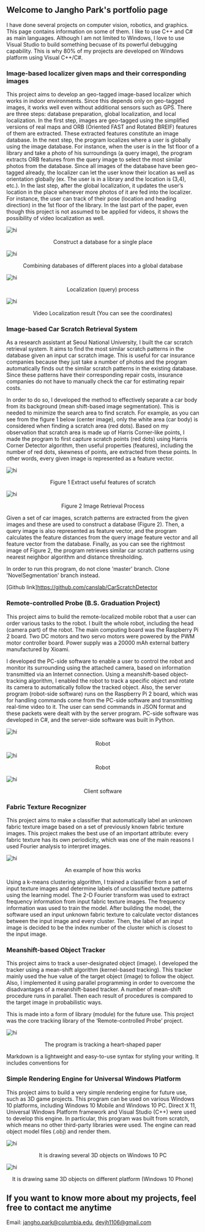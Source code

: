 ## Welcome to Jangho Park's portfolio page
I have done several projects on computer vision, robotics, and graphics. This page contains information on some of them. I like to use C++ and C# as main languages. Although I am not limited to Windows, I love to use Visual Studio to build something becuase of its powerful debugging capability. This is why 80% of my projects are developed on Windows platform using Visual C++/C#.

### Image-based localizer given maps and their corresponding images
This project aims to develop an geo-tagged image-based localizer which works in indoor environments. Since this depends only on geo-tagged images, it works well even without additional sensors such as GPS. There are three steps: database preparation, global localization, and local localization. In the first step, images are geo-tagged using the simplified versions of real maps and ORB (Oriented FAST and Rotated BREIF) features of them are extracted. These extracted features constitute an image database.  In the next step, the program localizes where a user is globally using the image database. For instance, when the user is in the 1st floor of a library and take a photo of his surroundings (a query image), the program extracts ORB features from the query image to select the most similar photos from the database. Since all images of the database have been geo-tagged already, the localizer can let the user know their location as well as orientation globally (ex. The user is in a library and the location is (3,4), etc.). In the last step, after the global localization, it updates the user’s location in the place whenever more photos of it are fed into the localizer. For instance, the user can track of their pose (location and heading direction) in the 1st floor of the library. In the last part of the paper, even though this project is not assumed to be applied for videos, it shows the possibility of video localization as well. 

<img src="images/vdb1.png" alt="hi" class="inline"/>
<p style="text-align:center;"> Construct a database for a single place </p>

<img src="images/vdb2.png" alt="hi" class="inline"/>
<p style="text-align:center;"> Combining databases of different places into a global database </p>

<img src="images/vdb3.png" alt="hi" class="inline"/>
<p style="text-align:center;"> Localization (query) process </p>

<img src="images/vdb4.png" alt="hi" class="inline"/>
<p style="text-align:center;"> Video Localization result (You can see the coordinates) </p>


### Image-based Car Scratch Retrieval System

As a research assistant at Seoul National University, I built the car scratch retrieval system. It aims to find the most similar scratch patterns in the database given an input car scratch image. This is useful for car insurance companies because they just take a number of photos and the program automatically finds out the similar scratch patterns in the existing database. Since these patterns have their corresponding repair costs, insurance companies do not have to manually check the car for estimating repair costs. 
 
 In order to do so, I developed the method to effectively separate a car body from its background (mean shift-based image segmentation). This is needed to minimize the search area to find scratch. For example, as you can see from the figure 1 below (center image), only the white area (car body) is considered when finding a scratch area (red dots). Based on my observation that scratch area is made up of Harris Corner-like points, I made the program to first capture scratch points (red dots) using Harris Corner Detector algorithm, then useful properties (features), including the number of red dots, skewness of points, are extracted from these points. In other words, every given image is represented as a feature vector. 

<img src="images/image_retrieval_image1.png" alt="hi" class="inline"/>
<p style="text-align:center;"> Figure 1 Extract useful features of scratch </p>

<img src="images/image_retrieval_image2.png" alt="hi" class="inline"/>
<p style="text-align:center;">Figure 2 Image Retrieval Process</p>

Given a set of car images, scratch patterns are extracted from the given images and these are used to construct a database (Figure 2). Then, a query image is also represented as feature vector, and the program calculates the feature distances from the query image feature vector and all feature vector from the database. Finally, as you can see the rightmost image of Figure 2, the program retrieves similar car scratch patterns using nearest neighbor algorithm and distance thresholding.

In order to run this program, do not clone 'master' branch. Clone 'NovelSegmentation' branch instead.

[Github link]<https://github.com/canslab/CarScratchDetector>

### Remote-controlled Probe (B.S. Graduation Project)

This project aims to build the remote-localized mobile robot that a user can order various tasks to the robot. I built the whole robot, including the head (camera part) of the robot. The main computing board was the Raspberry Pi 2 board. Two DC motors and two servo motors were powered by the PWM motor controller board. Power supply was a 20000 mAh external battery manufactured by Xioami.

I developed the PC-side software to enable a user to control the robot and monitor its surrounding using the attached camera, based on information transmitted via an Internet connection. Using a meanshift-based object-tracking algorithm, I enabled the robot to track a specific object and rotate its camera to automatically follow the tracked object. Also, the server program (robot-side software) runs on the Raspberry Pi 2 board, which was for handling commands come from the PC-side software and transmitting real-time video to it. The user can send commands in JSON format and these packets were dealt with by the server program. PC-side software was developed in C#, and the server-side software was built in Python.

<img src="images/robot1.jpg" alt="hi" class="inline"/>
<p style="text-align:center;"> Robot </p>
<img src="images/robot2.jpg" alt="hi" class="inline"/>
<p style="text-align:center;"> Robot </p>
<img src="images/robot3.png" alt="hi" class="inline"/>
<p style="text-align:center;"> Client software</p>

### Fabric Texture Recognizer

This project aims to make a classifier that automatically label an unknown fabric texture image based on a set of previously known fabric texture images. This project makes the best use of an important attribute: every fabric texture has its own periodicity, which was one of the main reasons I used Fourier analysis to interpret images. 

<img src="images/fabric1.png" alt="hi" class="inline"/>
<p style="text-align:center;"> An example of how this works </p>

Using a k-means clustering algorithm, I trained a classifier from a set of input texture images and determine labels of unclassified texture patterns using the learning model. The 2-D Fourier transform was used to extract frequency information from input fabric texture images. The frequency information was used to train the model. After building the model, the software used an input unknown fabric texture to calculate vector distances between the input image and every cluster. Then, the label of an input image is decided to be the index number of the cluster which is closest to the input image.

### Meanshift-based Object Tracker
This project aims to track a user-designated object (image). I developed the tracker using a mean-shift algorithm (kernel-based tracking). This tracker mainly used the hue value of the target object (image) to follow the object. Also, I implemented it using parallel programming in order to overcome the disadvantages of a meanshift-based tracker. A number of mean-shift procedure runs in parallel. Then each result of procedures is compared to the target image in probabilistic ways. 

This is made into a form of library (module) for the future use. This project was the core tracking library of the ‘Remote-controlled Probe’ project.

<img src="images/mean1.png" alt="hi" class="inline"/>
<p style="text-align:center;"> The program is tracking a heart-shaped paper </p>

Markdown is a lightweight and easy-to-use syntax for styling your writing. It includes conventions for

### Simple Rendering Engine for Universal Windows Platform

This project aims to build a very simple rendering engine for future use, such as 3D game projects. This program can be used on various Windows 10 platforms, including Windows 10 Mobile and Windows 10 PC. Direct X 11, Universal Windows Platform framework and Visual Studio (C++) were used to develop this engine. In particular, this program was built from scratch, which means no other third-party libraries were used. The engine can read object model files (.obj) and render them.

<img src="images/uwp1.png" alt="hi" class="inline"/>
<p style="text-align:center;"> It is drawing several 3D objects on Windows 10 PC </p>

<img src="images/uwp2.png" alt="hi" class="inline"/>
<p style="text-align:center;"> It is drawing same 3D objects on different platform (Windows 10 Phone) </p>

## If you want to know more about my projects, feel free to contact me anytime
Email: jangho.park@columbia.edu, devjh1106@gmail.com
